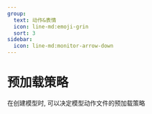 ```yaml
---
group:
  text: 动作&表情
  icon: line-md:emoji-grin
  sort: 3
sidebar:
  icon: line-md:monitor-arrow-down
---
```


# 预加载策略

在创建模型时, 可以决定模型动作文件的预加载策略
